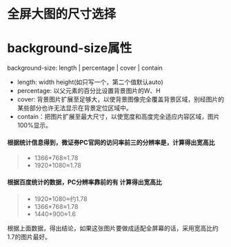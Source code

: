 全屏大图的尺寸选择
===

# background-size属性  
background-size: length | percentage | cover | contain  
* length: width height(如只写一个，第二个值默认auto)  
* percentage: 以父元素的百分比设置背景图片的W、H  
* cover: 背景图片扩展至足够大，以使背景图像完全覆盖背景区域，别经图片的某些部分也许无法显示在背景定位区域中。  
* contain：把图片扩展至最大尺寸，以使宽度和高度完全适应内容区域，图片100%显示。  
#### 根据统计信息得到，微证券PC官网的访问率前三的分辨率是，计算得出宽高比    
> * 1366*768≈1.78  
> * 1920*1080≈1.78   
#### 根据百度统计的数据，PC分辨率靠前的有  计算得出宽高比   
> * 1920*1080≈约1.78  
> * 1366*768≈1.78  
> * 1440*900≈1.6  

根据上面数据，得出结论，如果这张图片要做成适配全屏幕的话，采用宽高比约1.7的图片最好。

